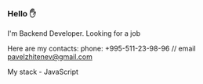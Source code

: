 ### Hello ✋

I'm Backend Developer. Looking for a job

Here are my contacts:  phone: +995-511-23-98-96  // email [pavelzhitenev@gmail.com](mailto:pavelzhitenev@gmail.com)

My stack - JavaScript

<!--
**Zhitik13/zhitik13** is a ✨ _special_ ✨ repository because its `README.md` (this file) appears on your GitHub profile.

Here are some ideas to get you started:

- 🔭 I’m currently working on ...
- 🌱 I’m currently learning ...
- 👯 I’m looking to collaborate on ...
- 🤔 I’m looking for help with ...
- 💬 Ask me about ...
- 📫 How to reach me: ...
- 😄 Pronouns: ...
- ⚡ Fun fact: ...
-->
